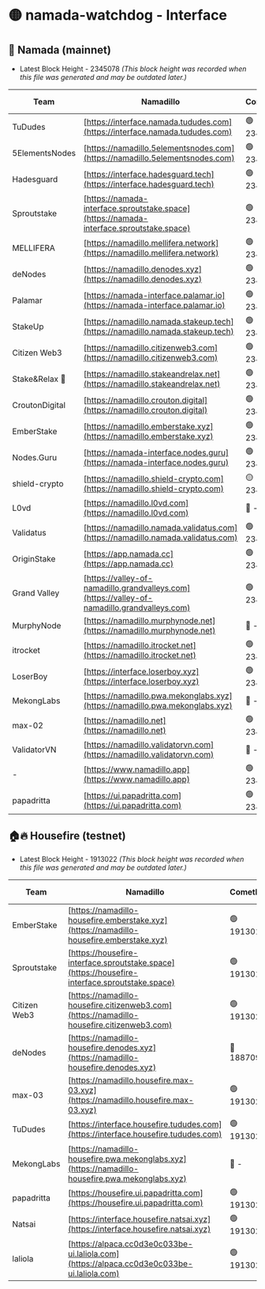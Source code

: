 # 🟡 namada-watchdog - Interface

## 🚀 Namada (mainnet)
- Latest Block Height - 2345078 *(This block height was recorded when this file was generated and may be outdated later.)*

| Team | Namadillo | CometBFT | Indexer | MASP Indexer |
|-|-|-|-|-|
| TuDudes | [https://interface.namada.tududes.com](https://interface.namada.tududes.com) | 🟢 2345062 | 🟢 2345062 | 🟢 2345062 |
| 5ElementsNodes | [https://namadillo.5elementsnodes.com](https://namadillo.5elementsnodes.com) | 🟢 2345062 | 🟢 2345062 | 🟢 2345062 |
| Hadesguard | [https://interface.hadesguard.tech](https://interface.hadesguard.tech) | 🟢 2345063 | 🟢 2345063 | 🟢 2345063 |
| Sproutstake | [https://namada-interface.sproutstake.space](https://namada-interface.sproutstake.space) | 🟢 2345063 | 🟢 2345063 | 🟢 2345063 |
| MELLIFERA | [https://namadillo.mellifera.network](https://namadillo.mellifera.network) | 🟢 2345064 | 🟢 2345064 | 🟢 2345064 |
| deNodes | [https://namadillo.denodes.xyz](https://namadillo.denodes.xyz) | 🟢 2345064 | 🟢 2345064 | 🟢 2345064 |
| Palamar | [https://namada-interface.palamar.io](https://namada-interface.palamar.io) | 🟢 2345065 | 🟢 2345065 | 🟢 2345065 |
| StakeUp | [https://namadillo.namada.stakeup.tech](https://namadillo.namada.stakeup.tech) | 🟢 2345066 | 🟢 2345065 | 🟢 2345065 |
| Citizen Web3 | [https://namadillo.citizenweb3.com](https://namadillo.citizenweb3.com) | 🟢 2345066 | 🟢 2345066 | 🟢 2345066 |
| Stake&Relax 🦥 | [https://namadillo.stakeandrelax.net](https://namadillo.stakeandrelax.net) | 🟢 2345067 | 🟢 2345067 | 🟢 2345066 |
| CroutonDigital | [https://namadillo.crouton.digital](https://namadillo.crouton.digital) | 🟢 2345067 | 🟢 2345067 | 🟢 2345067 |
| EmberStake | [https://namadillo.emberstake.xyz](https://namadillo.emberstake.xyz) | 🟢 2345068 | 🟢 2345068 | 🟢 2345068 |
| Nodes.Guru | [https://namada-interface.nodes.guru](https://namada-interface.nodes.guru) | 🟢 2345068 | 🟢 2345068 | 🟢 2345068 |
| shield-crypto | [https://namadillo.shield-crypto.com](https://namadillo.shield-crypto.com) | 🟡 2344970 | 🟡 2344933 | 🟡 2344969 |
| L0vd | [https://namadillo.l0vd.com](https://namadillo.l0vd.com) | 🔴 - | 🔴 - | 🔴 - |
| Validatus | [https://namadillo.namada.validatus.com](https://namadillo.namada.validatus.com) | 🟢 2345071 | 🔴 2344024 | 🔴 2177377 |
| OriginStake | [https://app.namada.cc](https://app.namada.cc) | 🟢 2345072 | 🟢 2345072 | 🟢 2345072 |
| Grand Valley | [https://valley-of-namadillo.grandvalleys.com](https://valley-of-namadillo.grandvalleys.com) | 🟢 2345072 | 🟢 2345072 | 🟢 2345072 |
| MurphyNode | [https://namadillo.murphynode.net](https://namadillo.murphynode.net) | 🔴 - | 🔴 - | 🔴 - |
| itrocket | [https://namadillo.itrocket.net](https://namadillo.itrocket.net) | 🟢 2345074 | 🟢 2345074 | 🟢 2345075 |
| LoserBoy | [https://interface.loserboy.xyz](https://interface.loserboy.xyz) | 🟢 2345075 | 🟢 2345075 | 🟢 2345074 |
| MekongLabs | [https://namadillo.pwa.mekonglabs.xyz](https://namadillo.pwa.mekonglabs.xyz) | 🔴 - | 🔴 - | 🔴 - |
| max-02 | [https://namadillo.net](https://namadillo.net) | 🟢 2345076 | 🟢 2345076 | 🟢 2345075 |
| ValidatorVN | [https://namadillo.validatorvn.com](https://namadillo.validatorvn.com) | 🔴 - | 🔴 - | 🔴 - |
| - | [https://www.namadillo.app](https://www.namadillo.app) | 🟢 2345078 | 🟢 2345078 | 🟢 2345077 |
| papadritta | [https://ui.papadritta.com](https://ui.papadritta.com) | 🟢 2345078 | 🟢 2345078 | 🟢 2345078 |

## 🏠🔥 Housefire (testnet)
- Latest Block Height - 1913022 *(This block height was recorded when this file was generated and may be outdated later.)*

| Team | Namadillo | CometBFT | Indexer | MASP Indexer |
|-|-|-|-|-|
| EmberStake | [https://namadillo-housefire.emberstake.xyz](https://namadillo-housefire.emberstake.xyz) | 🟢 1913019 | 🟢 1913019 | 🟢 1913019 |
| Sproutstake | [https://housefire-interface.sproutstake.space](https://housefire-interface.sproutstake.space) | 🟢 1913019 | 🟢 1913019 | 🟢 1913019 |
| Citizen Web3 | [https://namadillo-housefire.citizenweb3.com](https://namadillo-housefire.citizenweb3.com) | 🟢 1913020 | 🔴 1887621 | 🟢 1913020 |
| deNodes | [https://namadillo-housefire.denodes.xyz](https://namadillo-housefire.denodes.xyz) | 🔴 1887095 | 🔴 1887095 | 🔴 1887095 |
| max-03 | [https://namadillo.housefire.max-03.xyz](https://namadillo.housefire.max-03.xyz) | 🟢 1913020 | 🟢 1913020 | 🟢 1913020 |
| TuDudes | [https://interface.housefire.tududes.com](https://interface.housefire.tududes.com) | 🟢 1913021 | 🔴 1896505 | 🟢 1913021 |
| MekongLabs | [https://namadillo-housefire.pwa.mekonglabs.xyz](https://namadillo-housefire.pwa.mekonglabs.xyz) | 🔴 - | 🔴 - | 🔴 - |
| papadritta | [https://housefire.ui.papadritta.com](https://housefire.ui.papadritta.com) | 🟢 1913021 | 🟢 1913021 | 🟢 1913021 |
| Natsai | [https://interface.housefire.natsai.xyz](https://interface.housefire.natsai.xyz) | 🟢 1913022 | 🟢 1913022 | 🟢 1913022 |
| laliola | [https://alpaca.cc0d3e0c033be-ui.laliola.com](https://alpaca.cc0d3e0c033be-ui.laliola.com) | 🟢 1913022 | 🟢 1913022 | 🟢 1913022 |

